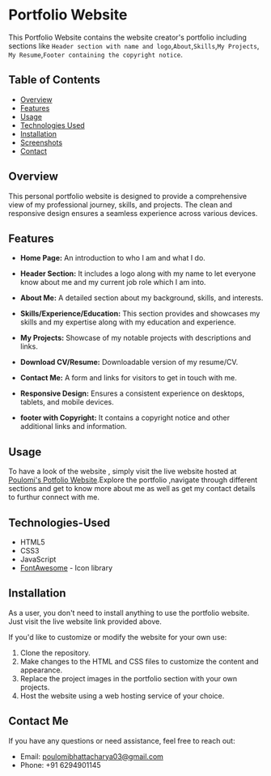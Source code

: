 # Portfolio Website

This Portfolio Website contains the website creator's portfolio including sections like `Header section with name and logo`,`About`,`Skills`,`My Projects`, ` My Resume`,`Footer containing the copyright notice`.


## Table of Contents

- [Overview](#Overview)
- [Features](#features)
- [Usage](#usage)
- [Technologies Used](#technologies-used)
- [Installation](#installation)
- [Screenshots](#Screenshots)
- [Contact](#contact)


## Overview

This personal portfolio website is designed to provide a comprehensive view of my professional journey, skills, and projects. The clean and responsive design ensures a seamless experience across various devices.

## Features 

- **Home Page:** An introduction to who I am and what I do.

- **Header Section:** It includes a logo along with my name to let everyone know about me and my current job role which I am into.

- **About Me:** A detailed section about my background, skills, and interests.

- **Skills/Experience/Education:** This section provides and showcases my skills and my expertise along with my education and experience.

- **My Projects:** Showcase of my notable projects with descriptions and links.

- **Download CV/Resume:** Downloadable version of my resume/CV.

- **Contact Me:** A form and links for visitors to get in touch with me.

- **Responsive Design:** Ensures a consistent experience on desktops, tablets, and mobile devices.

- **footer with Copyright:** It contains a copyright notice and other additional links and information.


## Usage

To have a look of the website , simply visit the live website hosted at [Poulomi's Potfolio Website](https://k29hlk.csb.app/).Explore the portfolio ,navigate through different sections and get to know more about me as well as get my contact details to furthur connect with me.

## Technologies-Used


- HTML5
- CSS3
- JavaScript
- [FontAwesome](https://fontawesome.com/) - Icon library


## Installation

As a user, you don't need to install anything to use the portfolio website. Just visit the live website link provided above.

If you'd like to customize or modify the website for your own use:

1. Clone the repository.
2. Make changes to the HTML and CSS files to customize the content and appearance.
3. Replace the project images in the portfolio section with your own projects.
4. Host the website using a web hosting service of your choice.


## Contact Me

If you have any questions or need assistance, feel free to reach out:

- Email: poulomibhattacharya03@gmail.com
- Phone: +91 6294901145

